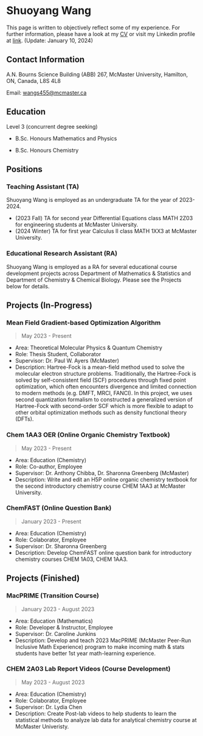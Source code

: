 # Shuoyang Wang
This page is written to objectively reflect some of my experience. For further information, please have a look at my [CV](https://drive.google.com/file/d/1iY9-v6MDgDBPYnuiskqI1on-h3qt097D/view?usp=share_link) or visit my Linkedin profile at [link](www.linkedin.com/in/shuoyangwang). (Update: January 10, 2024)

## Contact Information
A.N. Bourns Science Building (ABB) 267, McMaster University, Hamilton, ON, Canada, L8S 4L8 

Email: wangs455@mcmaster.ca

## Education
Level 3 (concurrent degree seeking) 

* B.Sc. Honours Mathematics and Physics

* B.Sc. Honours Chemistry

## Positions
### Teaching Assistant (TA)
Shuoyang Wang is employed as an undergraduate TA for the year of 2023-2024. 
* (2023 Fall) TA for second year Differential Equations class MATH 2Z03 for engineering students at McMaster University.
* (2024 Winter) TA for first year Calculus II class MATH 1XX3 at McMaster University. 

### Educational Research Assistant (RA)
Shuoyang Wang is employed as a RA for several educational course development projects across Department of Mathematics & Statistics and Department of Chemistry & Chemical Biology. Please see the Projects below for details. 

## Projects (In-Progress)
### Mean Field Gradient-based Optimization Algorithm
> May 2023 - Present
* Area: Theoretical Molecular Physics & Quantum Chemistry
* Role: Thesis Student, Collaborator
* Supervisor: Dr. Paul W. Ayers (McMaster)
* Description: Hartree-Fock is a mean-field method used to solve the molecular electron structure problems. Traditionally, the Hartree-Fock is solved by self-consistent field (SCF) procedures through fixed point optimization, which often encounters divergence and limited connection to modern methods (e.g. DMFT, MRCI, FANCI). In this project, we uses second quantization formalism to constructed a generalized version of Hartree-Fock with second-order SCF which is more flexible to adapt to other orbital optimization methods such as density functional theory (DFTs).

### Chem 1AA3 OER (Online Organic Chemistry Textbook)
> May 2023 - Present
* Area: Education (Chemistry)
* Role: Co-author, Employee
* Supervisor: Dr. Anthony Chibba, Dr. Sharonna Greenberg (McMaster)
* Description: Write and edit an H5P online organic chemistry textbook for the second introductory chemistry course CHEM 1AA3 at McMaster University.

### ChemFAST (Online Question Bank)
> January 2023 - Present 
* Area: Education (Chemistry)
* Role: Colaborator, Employee
* Supervisor: Dr. Sharonna Greenberg
* Description: Develop ChemFAST online question bank for introductory chemistry courses CHEM 1A03, CHEM 1AA3.

## Projects (Finished)
### MacPRIME (Transition Course)
> January 2023 - August 2023
* Area: Education (Mathematics)
* Role: Developer & Instructor, Employee
* Supervisor: Dr. Caroline Junkins 
* Description: Develop and teach 2023 MacPRIME (McMaster Peer-Run Inclusive Math Experience) program to make incoming math & stats students have better 1st year math-learning experience. 

### CHEM 2A03 Lab Report Videos (Course Development)
> May 2023 - August 2023
* Area: Education (Chemistry)
* Role: Colaborator, Employee
* Supervisor: Dr. Lydia Chen
* Description: Create Post-lab videos to help students to learn the statistical methods to analyze lab data for analytical chemistry course at McMaster Univeristy. 

<!--
**ShuoyangW/ShuoyangW** is a ✨ _special_ ✨ repository because its `README.md` (this file) appears on your GitHub profile.

Here are some ideas to get you started:

- 🔭 I’m currently working on ...
- 🌱 I’m currently learning ...
- 👯 I’m looking to collaborate on ...
- 🤔 I’m looking for help with ...
- 💬 Ask me about ...
- 📫 How to reach me: ...
- 😄 Pronouns: ...
- ⚡ Fun fact: ...
-->
